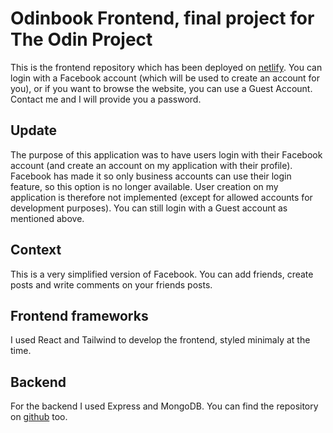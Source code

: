 # Odinbook Frontend, final project for The Odin Project

This is the frontend repository which has been deployed on [netlify](https://radiant-piroshki-78e42e.netlify.app).
You can login with a Facebook account (which will be used to create an account for you), or if you want to browse the website, you can use a Guest Account. Contact me and I will provide you a password. 

## Update

The purpose of this application was to have users login with their Facebook account (and create an account on my application with their profile). Facebook has made it so only business accounts can use their login feature, so this option is no longer available. User creation on my application is therefore not implemented (except for allowed accounts for development purposes). You can still login with a Guest account as mentioned above. 

## Context

This is a very simplified version of Facebook. You can add friends, create posts and write comments on your friends posts. 

## Frontend frameworks

I used React and Tailwind to develop the frontend, styled minimaly at the time.

## Backend 

For the backend I used Express and MongoDB. You can find the repository on [github](https://github.com/paposeco/odinbookbackend) too.
